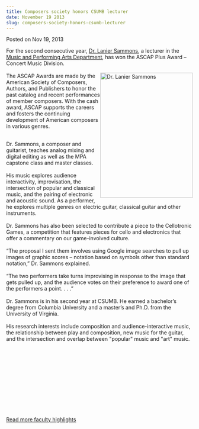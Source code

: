 ```yaml
---
title: Composers society honors CSUMB lecturer
date: November 19 2013
slug: composers-society-honors-csumb-lecturer
---
```


 



<span class="date">Posted on Nov 19, 2013    </span>
<p>For the second consecutive year, <a href="https://www.laniersammons.com/Main/" rel="nofollow">Dr. Lanier
Sammons</a>, a lecturer in the <a href="https://csumb.edu/music" rel="nofollow">Music and Performing Arts Department</a>, has won
the ASCAP Plus Award &#x2013; Concert Music Division.<br>
<br>
<img alt="Dr. Lanier Sammons" src="https://news.csumb.edu/sites/default/files/65/attachments/news/images/sammons.lanier.small__0.jpg" style="float:right; width:250px; height:338px">The ASCAP Awards
are made by the American Society of Composers, Authors, and
Publishers to honor the past catalog and recent performances of
member composers. With the cash award, ASCAP supports the careers
and fosters the continuing development of American composers in
various genres.</img></br></br></p>
<p>Dr. Sammons, a composer and guitarist, teaches analog mixing and
digital editing as well as the MPA capstone class and master
classes.<br>
<br>
His music explores audience interactivity, improvisation, the
intersection of popular and classical music, and the pairing of
electronic and acoustic sound. As a performer, he explores multiple
genres on electric guitar, classical guitar and other
instruments.<br>
<br>
Dr. Sammons has also been selected to contribute a piece to the
Cellotronic Games, a competition that features pieces for cello and
electronics that offer a commentary on our game-involved
culture.<br>
<br>
&#x201C;The proposal I sent them involves using Google image searches to
pull up images of graphic scores &#x2013; notation based on symbols other
than standard notation,&#x201D; Dr. Sammons explained.<br>
<br>
&#x201C;The two performers take turns improvising in response to the image
that gets pulled up, and the audience votes on their preference to
award one of the performers a point. . . .&#x201D;<br>
<br>
Dr. Sammons is in his second year at CSUMB. He earned a bachelor&#x2019;s
degree from Columbia University and a master&#x2019;s and Ph.D. from the
University of Virginia.<br>
<br>
His research interests include composition and audience-interactive
music, the relationship between play and composition, new music for
the guitar, and the intersection and overlap between &quot;popular&quot;
music and &quot;art&quot; music.&#x2028;</br></br></br></br></br></br></br></br></br></br></br></br></p>
<p><a href="../../../2012/nov/25/faculty-highlights.html" rel="nofollow">Read more faculty highlights</a></p>
<p><br>
&#xA0;</br></p>





```
